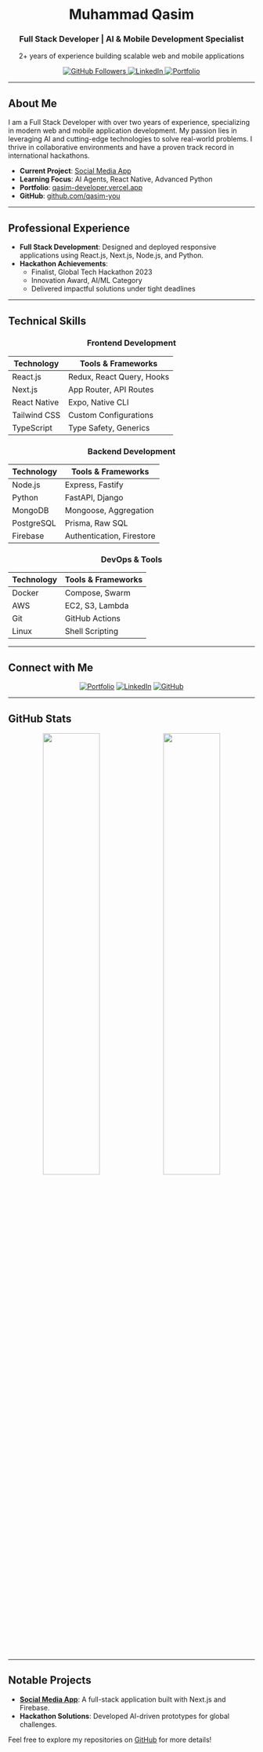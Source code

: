 <div align="center">
  <h1>Muhammad Qasim</h1>
  <h3>Full Stack Developer | AI & Mobile Development Specialist</h3>
  <p>2+ years of experience building scalable web and mobile applications</p>
</div>

<div align="center">
  <a href="https://github.com/qasim-you">
    <img src="https://img.shields.io/github/followers/qasim-you?label=GitHub&style=social" alt="GitHub Followers" />
  </a>
  <a href="https://www.linkedin.com/in/muhammad-qasim-600875271/">
    <img src="https://img.shields.io/badge/LinkedIn-0077B5?style=flat&logo=linkedin&logoColor=white" alt="LinkedIn" />
  </a>
  <a href="https://qasim-developer.vercel.app/">
    <img src="https://img.shields.io/badge/Portfolio-000000?style=flat&logo=vercel&logoColor=white" alt="Portfolio" />
  </a>
</div>

---

## About Me

I am a Full Stack Developer with over two years of experience, specializing in modern web and mobile application development. My passion lies in leveraging AI and cutting-edge technologies to solve real-world problems. I thrive in collaborative environments and have a proven track record in international hackathons.

- **Current Project**: [Social Media App](https://taptop.netlify.app/)
- **Learning Focus**: AI Agents, React Native, Advanced Python
- **Portfolio**: [qasim-developer.vercel.app](https://qasim-developer.vercel.app/)
- **GitHub**: [github.com/qasim-you](https://github.com/qasim-you)

---

## Professional Experience

- **Full Stack Development**: Designed and deployed responsive applications using React.js, Next.js, Node.js, and Python.
- **Hackathon Achievements**:
  - Finalist, Global Tech Hackathon 2023
  - Innovation Award, AI/ML Category
  - Delivered impactful solutions under tight deadlines

---

## Technical Skills

<div align="center">

### Frontend Development
| Technology | Tools & Frameworks |
|------------|--------------------|
| React.js   | Redux, React Query, Hooks |
| Next.js    | App Router, API Routes |
| React Native | Expo, Native CLI |
| Tailwind CSS | Custom Configurations |
| TypeScript | Type Safety, Generics |

### Backend Development
| Technology | Tools & Frameworks |
|------------|--------------------|
| Node.js    | Express, Fastify |
| Python     | FastAPI, Django |
| MongoDB    | Mongoose, Aggregation |
| PostgreSQL | Prisma, Raw SQL |
| Firebase   | Authentication, Firestore |

### DevOps & Tools
| Technology | Tools & Frameworks |
|------------|--------------------|
| Docker     | Compose, Swarm |
| AWS        | EC2, S3, Lambda |
| Git        | GitHub Actions |
| Linux      | Shell Scripting |

</div>

---

## Connect with Me

<div align="center">
  <a href="https://qasim-developer.vercel.app/"><img src="https://img.icons8.com/fluent/32/000000/domain.png" alt="Portfolio"/></a>
  <a href="https://www.linkedin.com/in/muhammad-qasim-600875271/"><img src="https://img.icons8.com/color/32/000000/linkedin.png" alt="LinkedIn"/></a>
  <a href="https://github.com/qasim-you"><img src="https://img.icons8.com/ios-filled/32/000000/github.png" alt="GitHub"/></a>
</div>

---

## GitHub Stats

<div align="center">
  <img width="48%" src="https://github-readme-stats.vercel.app/api?username=qasim-you&show_icons=true&theme=minimal&hide_border=true" />
  <img width="48%" src="https://github-readme-stats.vercel.app/api/top-langs/?username=qasim-you&layout=compact&theme=minimal&hide_border=true" />
</div>

---

## Notable Projects

- **[Social Media App](https://taptop.netlify.app/)**: A full-stack application built with Next.js and Firebase.
- **Hackathon Solutions**: Developed AI-driven prototypes for global challenges.

Feel free to explore my repositories on [GitHub](https://github.com/qasim-you) for more details!
